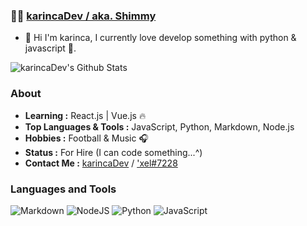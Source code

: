 ###  :man_technologist:  [karincaDev / aka. Shimmy](https://github.com/karincaDev)

* 👋 Hi I'm karinca, I currently love develop something with python & javascript 🚀.

![karincaDev's Github Stats](https://github-readme-stats.vercel.app/api?username=karincaDev&theme=dark&compact=default&show_icons=true)

### About

-  **Learning :** React.js | Vue.js :fire:    
-  **Top Languages & Tools :** JavaScript, Python, Markdown, Node.js
-  **Hobbies :** Football & Music :headphones:
-  **Status :** For Hire (I can code something...^)
-  **Contact Me :** [karincaDev](mailto:shimmyuwu03@gmail.com) / ['xel#7228](https://discord.gg/json)


### Languages and Tools

![Markdown](https://img.shields.io/badge/markdown-%23000000.svg?style=for-the-badge&logo=markdown&logoColor=white)
![NodeJS](https://img.shields.io/badge/node.js-%2343853D.svg?style=for-the-badge&logo=node.js&logoColor=white)
![Python](https://img.shields.io/badge/python-%2314354C.svg?style=for-the-badge&logo=python&logoColor=white)
![JavaScript](https://img.shields.io/badge/javascript-%23323330.svg?style=for-the-badge&logo=javascript&logoColor=%23F7DF1E)

